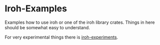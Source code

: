 # Iroh-Examples

Examples how to use iroh or one of the iroh library crates.
Things in here should be somewhat easy to understand.

For very experimental things there is [iroh-experiments].

[iroh-experiments]: https://github.com/n0-computer/iroh-experiments
